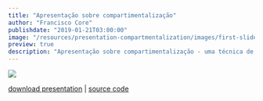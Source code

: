 ```yaml
---
title: "Apresentação sobre compartimentalização"
author: "Francisco Core"
publishdate: "2019-01-21T03:00:00"
image: "/resources/presentation-compartmentalization/images/first-slide.png"
preview: true
description: "Apresentação sobre compartimentalização - uma técnica de segurança digital que podemos aplicar no nosso dia-a-dia. Consiste em partir a nossa vida digital em vários 'dominios' e assim garantir que quando há alguma fuga de informação, não afeta toda a nossa identidade digial"
---
```


![](/resources/presentation-compartmentalization/images/first-slide.png)

[download presentation](/resources/presentation-compartmentalization/presentation.pdf) | 
[source code](https://github.com/francisco-core/presentation-compartmentalization)
